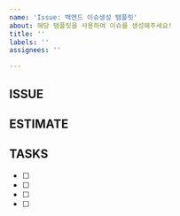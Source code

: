 ```yaml
---
name: 'Issue: 백엔드 이슈생성 탬플릿'
about: 해당 탬플릿을 사용하여 이슈를 생성해주세요!
title: ''
labels: ''
assignees: ''

---
```


## ISSUE

## ESTIMATE

## TASKS
- [ ] 
- [ ] 
- [ ] 
- [ ]
